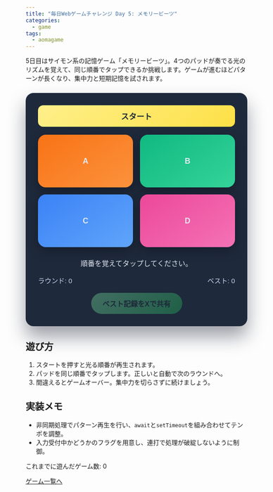 ```yaml
---
title: "毎日Webゲームチャレンジ Day 5: メモリービーツ"
categories:
  - game
tags:
  - aomagame
---
```


5日目はサイモン系の記憶ゲーム「メモリービーツ」。4つのパッドが奏でる光のリズムを覚えて、同じ順番でタップできるか挑戦します。ゲームが進むほどパターンが長くなり、集中力と短期記憶を試されます。

<style>
#memory-beats-game {
  max-width: 520px;
  margin: 24px auto;
  padding: 28px;
  border-radius: 18px;
  background: #1e293b;
  color: #e2e8f0;
  box-shadow: 0 24px 40px rgba(15, 23, 42, 0.4);
  font-family: "SF Pro JP", "Hiragino Kaku Gothic ProN", sans-serif;
}
#memory-beats-game .board {
  display: grid;
  grid-template-columns: repeat(2, minmax(120px, 1fr));
  gap: 16px;
  margin: 18px 0 24px;
}
#memory-beats-game .pad {
  border-radius: 18px;
  height: 120px;
  display: flex;
  align-items: center;
  justify-content: center;
  font-size: 1.1rem;
  font-weight: 600;
  cursor: pointer;
  transition: transform 0.12s ease, filter 0.12s ease;
  box-shadow: 0 10px 24px rgba(0, 0, 0, 0.25);
}
#memory-beats-game .pad[data-index="0"] { background: linear-gradient(145deg, #f97316, #fb923c); }
#memory-beats-game .pad[data-index="1"] { background: linear-gradient(145deg, #10b981, #34d399); }
#memory-beats-game .pad[data-index="2"] { background: linear-gradient(145deg, #3b82f6, #60a5fa); }
#memory-beats-game .pad[data-index="3"] { background: linear-gradient(145deg, #ec4899, #f472b6); }
#memory-beats-game .pad.active {
  transform: scale(1.05);
  filter: brightness(1.25);
}
#memory-beats-game button.start {
  width: 100%;
  padding: 12px 18px;
  border-radius: 12px;
  border: none;
  font-size: 1.1rem;
  font-weight: 700;
  color: #1e293b;
  background: linear-gradient(135deg, #fef08a, #fde047);
  cursor: pointer;
  transition: transform 0.15s ease, box-shadow 0.15s ease;
}
#memory-beats-game button.start:hover {
  transform: translateY(-2px);
  box-shadow: 0 12px 22px rgba(250, 204, 21, 0.3);
}
#memory-beats-game button.start:disabled {
  opacity: 0.4;
  cursor: not-allowed;
  transform: none;
  box-shadow: none;
}
#memory-beats-game .status {
  text-align: center;
  font-size: 1rem;
  margin-top: 16px;
}
#memory-beats-game .footer {
  margin-top: 12px;
  display: flex;
  justify-content: space-between;
  font-size: 0.95rem;
  color: #cbd5f5;
}
#memory-beats-game .actions {
  margin-top: 18px;
  display: flex;
  justify-content: center;
}
#memory-beats-game .share-button {
  border: none;
  border-radius: 9999px;
  padding: 12px 26px;
  font-size: 1rem;
  font-weight: 700;
  color: #1e293b;
  background: linear-gradient(135deg, #86efac, #22c55e);
  cursor: pointer;
  box-shadow: 0 14px 28px rgba(34, 197, 94, 0.35);
  transition: transform 0.15s ease, box-shadow 0.15s ease, opacity 0.15s ease;
}
#memory-beats-game .share-button:hover:not(:disabled) {
  transform: translateY(-1px);
  box-shadow: 0 18px 36px rgba(34, 197, 94, 0.45);
}
#memory-beats-game .share-button:disabled {
  opacity: 0.35;
  cursor: not-allowed;
  box-shadow: none;
}
</style>

<div id="memory-beats-game">
  <button type="button" class="start">スタート</button>
  <div class="board">
    <div class="pad" data-index="0">A</div>
    <div class="pad" data-index="1">B</div>
    <div class="pad" data-index="2">C</div>
    <div class="pad" data-index="3">D</div>
  </div>
  <p class="status">順番を覚えてタップしてください。</p>
  <div class="footer">
    <span class="round">ラウンド: 0</span>
    <span class="best">ベスト: 0</span>
  </div>
  <div class="actions">
    <button type="button" class="share-button" disabled>ベスト記録をXで共有</button>
  </div>
</div>

<script>
(() => {
  const root = document.getElementById('memory-beats-game');
  if (!root) {
    return;
  }

  const startBtn = root.querySelector('.start');
  const pads = Array.from(root.querySelectorAll('.pad'));
  const statusEl = root.querySelector('.status');
  const roundEl = root.querySelector('.round');
  const bestEl = root.querySelector('.best');
  const shareButton = root.querySelector('.share-button');
  const getPlayCountEl = () => document.querySelector('[data-aomagame-play-count]');

  const storageKey = 'aomagame:best:memory-beats';
  const playedKey = 'aomagame:played:memory-beats';

  const sequence = [];
  let accepting = false;
  let stepIndex = 0;
  let best = 0;
  let storageAvailable = false;

  const updatePlayCount = () => {
    const counterEl = getPlayCountEl();
    if (!counterEl) {
      return;
    }
    try {
      let total = 0;
      for (let i = 0; i < localStorage.length; i += 1) {
        const key = localStorage.key(i);
        if (typeof key !== 'string' || !key.startsWith('aomagame:played:')) {
          continue;
        }
        const value = Number.parseInt(localStorage.getItem(key) ?? '0', 10);
        if (!Number.isNaN(value) && value > 0) {
          total += 1;
        }
      }
      counterEl.textContent = total;
    } catch (error) {
      counterEl.textContent = '0';
    }
  };

  const markPlayed = () => {
    if (!storageAvailable) {
      return;
    }
    try {
      const current = Number.parseInt(localStorage.getItem(playedKey) ?? '0', 10);
      const next = Number.isNaN(current) ? 1 : current + 1;
      localStorage.setItem(playedKey, String(next));
    } catch (error) {
      return;
    }
    updatePlayCount();
  };


  const sleep = (ms) => new Promise((resolve) => setTimeout(resolve, ms));

  const updateBestDisplay = () => {
    bestEl.textContent = `ベスト: ${best}`;
    if (shareButton) {
      shareButton.disabled = best <= 0;
    }
  };

  const detectStorage = () => {
    try {
      const testKey = `${storageKey}-test`;
      localStorage.setItem(testKey, '1');
      localStorage.removeItem(testKey);
      storageAvailable = true;
    } catch (error) {
      storageAvailable = false;
    }
  };

  const loadBest = () => {
    if (!storageAvailable) {
      updateBestDisplay();
      return;
    }
    const stored = localStorage.getItem(storageKey);
    if (!stored) {
      updateBestDisplay();
      return;
    }
    const value = Number.parseInt(stored, 10);
    if (!Number.isNaN(value) && value > 0) {
      best = value;
    }
    updateBestDisplay();
  };

  const saveBest = () => {
    if (!storageAvailable || best <= 0) {
      return;
    }
    localStorage.setItem(storageKey, String(best));
  };

  const openShareWindow = () => {
    if (best <= 0) {
      return;
    }
    const text = `メモリービーツでベスト ${best} ラウンドを達成！ #aomagame`;
    const shareUrl = new URL('https://twitter.com/intent/tweet');
    shareUrl.searchParams.set('text', text);
    shareUrl.searchParams.set('url', window.location.href);
    window.open(shareUrl.toString(), '_blank', 'noopener');
  };

  const flashPad = async (index) => {
    const pad = pads[index];
    if (!pad) {
      return;
    }
    pad.classList.add('active');
    await sleep(320);
    pad.classList.remove('active');
    await sleep(140);
  };

  const playSequence = async () => {
    accepting = false;
    startBtn.disabled = true;
    statusEl.textContent = 'リズムを再生中…覚えてください。';

    for (let i = 0; i < sequence.length; i += 1) {
      await flashPad(sequence[i]);
    }

    stepIndex = 0;
    accepting = true;
    statusEl.textContent = '順番通りにタップ！';
  };

  const updateRoundInfo = () => {
    roundEl.textContent = `ラウンド: ${sequence.length}`;
    updateBestDisplay();
  };

  const startRound = async () => {
    sequence.push(Math.floor(Math.random() * pads.length));
    await playSequence();
    updateRoundInfo();
  };

  const resetGame = (message) => {
    accepting = false;
    sequence.length = 0;
    stepIndex = 0;
    startBtn.disabled = false;
    startBtn.textContent = 'もう一度';
    statusEl.textContent = message;
    updateRoundInfo();
  };

  pads.forEach((pad) => {
    pad.addEventListener('click', async () => {
      if (!accepting) {
        return;
      }
      const index = Number(pad.dataset.index);
      pad.classList.add('active');
      setTimeout(() => pad.classList.remove('active'), 220);

      if (sequence[stepIndex] === index) {
        stepIndex += 1;
       if (stepIndex >= sequence.length) {
         const previousBest = best;
         if (sequence.length > best) {
           best = sequence.length;
           saveBest();
         }
          updateBestDisplay();
          accepting = false;
          statusEl.textContent = sequence.length > previousBest ? 'ベスト更新！次のパターンを再生します。' : 'クリア！次のパターンを再生します。';
          await sleep(600);
          startRound();
        }
      } else {
        resetGame('残念！間違えました…もう一度挑戦しましょう。');
      }
    });
  });

 startBtn.addEventListener('click', async () => {
    if (accepting) {
      return;
    }
    markPlayed();
    startBtn.textContent = '再生中…';
    statusEl.textContent = '最初のパターンを準備中…';
    sequence.length = 0;
    await sleep(300);
    startRound();
  });

  if (shareButton) {
    shareButton.addEventListener('click', (event) => {
      event.preventDefault();
      if (best <= 0) {
        return;
      }
      openShareWindow();
    });
  }

  detectStorage();
  loadBest();
  if (document.readyState === 'loading') {
    document.addEventListener('DOMContentLoaded', updatePlayCount, { once: true });
  } else {
    updatePlayCount();
  }
  updateRoundInfo();
})();
</script>

## 遊び方
1. スタートを押すと光る順番が再生されます。
2. パッドを同じ順番でタップします。正しいと自動で次のラウンドへ。
3. 間違えるとゲームオーバー。集中力を切らさずに続けましょう。

## 実装メモ
- 非同期処理でパターン再生を行い、`await`と`setTimeout`を組み合わせてテンポを調整。
- 入力受付中かどうかのフラグを用意し、連打で処理が破綻しないように制御。


<p class="game-progress">これまでに遊んだゲーム数: <span data-aomagame-play-count>0</span></p>
<p class="game-link"><a href="http://localhost:4000/tags/#aomagame">ゲーム一覧へ</a></p>
